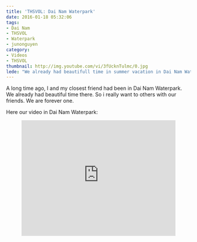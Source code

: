 ```yaml
---
title: 'THSVOL: Dai Nam Waterpark'
date: 2016-01-18 05:32:06
tags:
- Dai Nam
- THSVOL
- Waterpark
- junonguyen
category:
- Videos
- THSVOL
thumbnail: http://img.youtube.com/vi/3fUcknTulmc/0.jpg
lede: "We already had beautifull time in summer vacation in Dai Nam Waterpark 2015 with my close friends."
---
```


A long time ago, I and my closest friend had been in Dai Nam Waterpark. We already had beautiful time there. So i really want to others with our friends. We are forever one.

Here our video in Dai Nam Waterpark:

<div align="center"><iframe width="420" height="315" src="http://www.youtube.com/embed/3fUcknTulmc" frameborder="0" allowfullscreen></iframe></div>


